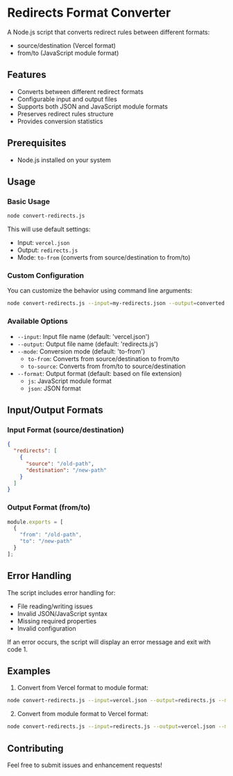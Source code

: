 # Redirects Format Converter

A Node.js script that converts redirect rules between different formats:
- source/destination (Vercel format)
- from/to (JavaScript module format)

## Features

- Converts between different redirect formats
- Configurable input and output files
- Supports both JSON and JavaScript module formats
- Preserves redirect rules structure
- Provides conversion statistics

## Prerequisites

- Node.js installed on your system

## Usage

### Basic Usage

```bash
node convert-redirects.js
```

This will use default settings:
- Input: `vercel.json`
- Output: `redirects.js`
- Mode: `to-from` (converts from source/destination to from/to)

### Custom Configuration

You can customize the behavior using command line arguments:

```bash
node convert-redirects.js --input=my-redirects.json --output=converted.js --mode=to-source
```

### Available Options

- `--input`: Input file name (default: 'vercel.json')
- `--output`: Output file name (default: 'redirects.js')
- `--mode`: Conversion mode (default: 'to-from')
  - `to-from`: Converts from source/destination to from/to
  - `to-source`: Converts from from/to to source/destination
- `--format`: Output format (default: based on file extension)
  - `js`: JavaScript module format
  - `json`: JSON format

## Input/Output Formats

### Input Format (source/destination)
```json
{
  "redirects": [
    {
      "source": "/old-path",
      "destination": "/new-path"
    }
  ]
}
```

### Output Format (from/to)
```javascript
module.exports = [
  {
    "from": "/old-path",
    "to": "/new-path"
  }
];
```

## Error Handling

The script includes error handling for:
- File reading/writing issues
- Invalid JSON/JavaScript syntax
- Missing required properties
- Invalid configuration

If an error occurs, the script will display an error message and exit with code 1.

## Examples

1. Convert from Vercel format to module format:
```bash
node convert-redirects.js --input=vercel.json --output=redirects.js --mode=to-from
```

2. Convert from module format to Vercel format:
```bash
node convert-redirects.js --input=redirects.js --output=vercel.json --mode=to-source
```

## Contributing

Feel free to submit issues and enhancement requests!